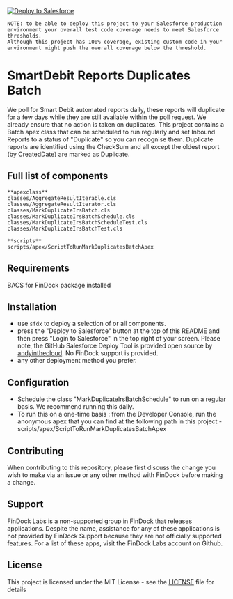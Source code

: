 <a href="https://githubsfdeploy.herokuapp.com?owner=FinDockLabs&repo=smartdebit-reports-duplicates-batch&ref=main">
  <img alt="Deploy to Salesforce"
       src="https://raw.githubusercontent.com/afawcett/githubsfdeploy/master/deploy.png">
</a>

```text
NOTE: to be able to deploy this project to your Salesforce production environment your overall test code coverage needs to meet Salesforce thresholds.
Although this project has 100% coverage, existing custom code in your environment might push the overall coverage below the threshold. 
```

# SmartDebit Reports Duplicates Batch

We poll for Smart Debit automated reports daily, these reports will duplicate for a few days while they are still available within the poll request. We already ensure that no action is taken on duplicates. This project contains a Batch apex class that can be scheduled to run regularly and set Inbound Reports to a status of "Duplicate" so you can recognise them. Duplicate reports are identified using the CheckSum and all except the oldest report (by CreatedDate) are marked as Duplicate. 

## Full list of components

```text
**apexclass**
classes/AggregateResultIterable.cls
classes/AggregateResultIterator.cls
classes/MarkDuplicateIrsBatch.cls
classes/MarkDuplicateIrsBatchSchedule.cls
classes/MarkDuplicateIrsBatchScheduleTest.cls
classes/MarkDuplicateIrsBatchTest.cls

**scripts**
scripts/apex/ScriptToRunMarkDuplicatesBatchApex
```
## Requirements

BACS for FinDock package installed

## Installation
- use `sfdx` to deploy a selection of or all components.
- press the "Deploy to Salesforce" button at the top of this README and then press "Login to Salesforce" in the top right of your screen. Please note, the GitHub Salesforce Deploy Tool is provided open source by [andyinthecloud](http://andyinthecloud.com/category/githubsfdeploy/). No FinDock support is provided.
- any other deployment method you prefer.

## Configuration
- Schedule the class "MarkDuplicateIrsBatchSchedule" to run on a regular basis. We recommend running this daily. 
- To run this on a one-time basis : from the Developer Console, run the anonymous apex that you can find at the following path in this project - scripts/apex/ScriptToRunMarkDuplicatesBatchApex

## Contributing

When contributing to this repository, please first discuss the change you wish to make via an issue or any other method with FinDock before making a change.

## Support

FinDock Labs is a non-supported group in FinDock that releases applications. Despite the name, assistance for any of these applications is not provided by FinDock Support because they are not officially supported features. For a list of these apps, visit the FinDock Labs account on Github.

## License

This project is licensed under the MIT License - see the [LICENSE](/LICENSE) file for details
